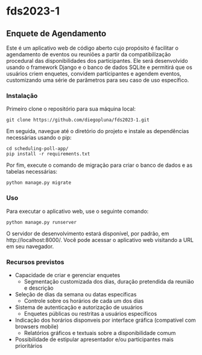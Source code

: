 # fds2023-1

## Enquete de Agendamento

Este é um aplicativo web de código aberto cujo propósito é facilitar o agendamento de eventos ou reuniões a partir da compatibilização procedural das disponibilidades dos participantes. Ele será desenvolvido usando o framework Django e o banco de dados SQLite e permitirá que os usuários criem enquetes, convidem participantes e agendem eventos, customizando uma série de parâmetros para seu caso de uso específico.

### Instalação

Primeiro clone o repositório para sua máquina local:

```
git clone https://github.com/diegopluna/fds2023-1.git
```

Em seguida, navegue até o diretório do projeto e instale as dependências necessárias usando o pip:

```
cd scheduling-poll-app/
pip install -r requirements.txt
```

Por fim, execute o comando de migração para criar o banco de dados e as tabelas necessárias:

```
python manage.py migrate
```

### Uso

Para executar o aplicativo web, use o seguinte comando:

```
python manage.py runserver
```

O servidor de desenvolvimento estará disponível, por padrão, em http://localhost:8000/. Você pode acessar o aplicativo web visitando a URL em seu navegador.

### Recursos previstos

- Capacidade de criar e gerenciar enquetes
  - Segmentação customizada dos dias, duração pretendida da reunião e descrição
- Seleção de dias da semana ou datas específicas
  - Controle sobre os horários de cada um dos dias
- Sistema de autenticação e autorização de usuários
  - Enquetes públicas ou restritas a usuários específicos
- Indicação dos horários disponveis por interface gráfica (compatível com browsers mobile)
  - Relatórios gráficos e textuais sobre a disponibilidade comum
- Possibilidade de estipular apresentador e/ou participantes mais prioritários
